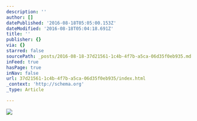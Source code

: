 ```yaml
---
description: ''
author: []
datePublished: '2016-08-18T05:05:00.153Z'
dateModified: '2016-08-18T05:04:18.691Z'
title: ''
publisher: {}
via: {}
starred: false
sourcePath: _posts/2016-08-18-37d21561-1c4b-4f7b-a5ca-06d35f0eb935.md
inFeed: true
hasPage: true
inNav: false
url: 37d21561-1c4b-4f7b-a5ca-06d35f0eb935/index.html
_context: 'http://schema.org'
_type: Article

---
```

![](https://the-grid-user-content.s3-us-west-2.amazonaws.com/22677849-b338-4a25-9f89-4b2bad87f096.png)